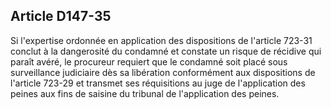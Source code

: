Article D147-35
----
Si l'expertise ordonnée en application des dispositions de l'article 723-31
conclut à la dangerosité du condamné et constate un risque de récidive qui
paraît avéré, le procureur requiert que le condamné soit placé sous surveillance
judiciaire dès sa libération conformément aux dispositions de l'article 723-29
et transmet ses réquisitions au juge de l'application des peines aux fins de
saisine du tribunal de l'application des peines.
